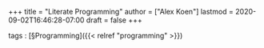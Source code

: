 +++
title = "Literate Programming"
author = ["Alex Koen"]
lastmod = 2020-09-02T16:46:28-07:00
draft = false
+++

tags
: [§Programming]({{< relref "programming" >}})

